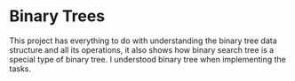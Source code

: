 # Binary Trees

This project has everything to do with understanding the binary tree data structure and all its operations, it also shows how binary search tree is a special type of binary tree. I understood binary tree when implementing the tasks.

